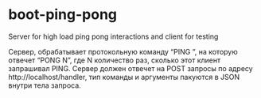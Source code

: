 # boot-ping-pong

Server for high load ping pong interactions and client for testing

Сервер, обрабатывает  протокольную команду “PING <userId>”, на которую отвечет “PONG N”, где N количество раз, сколько этот клиент запрашивал PING.
Сервер должен отвечет на POST запросы по адресу http://localhost/handler, тип команды и аргументы пакуются в JSON внутри тела запроса.
